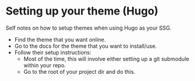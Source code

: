 # Setting up your theme (Hugo)

Self notes on how to setup themes when using Hugo as your SSG.

- Find the theme that you want online.
- Go to the docs for the theme that you want to install/use.
- Follow their setup instructions:
    - Most of the time, this will involve either setting up a git submodule within your repo.
    - Go to the root of your project dir and do this.
